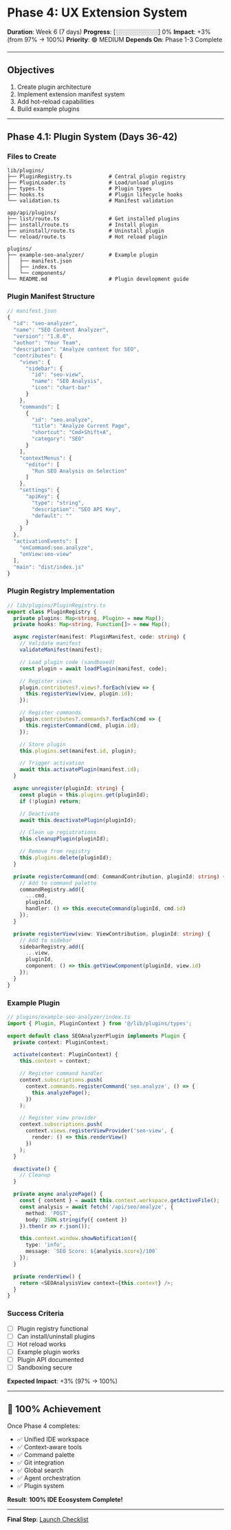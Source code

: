 # Phase 4: UX Extension System

**Duration**: Week 6 (7 days)
**Progress**: [░░░░░░░░░░] 0%
**Impact**: +3% (from 97% → 100%)
**Priority**: 🟢 MEDIUM
**Depends On**: Phase 1-3 Complete

---

## Objectives

1. Create plugin architecture
2. Implement extension manifest system
3. Add hot-reload capabilities
4. Build example plugins

---

## Phase 4.1: Plugin System (Days 36-42)

### Files to Create

```
lib/plugins/
├── PluginRegistry.ts            # Central plugin registry
├── PluginLoader.ts              # Load/unload plugins
├── types.ts                     # Plugin types
├── hooks.ts                     # Plugin lifecycle hooks
└── validation.ts                # Manifest validation

app/api/plugins/
├── list/route.ts                # Get installed plugins
├── install/route.ts             # Install plugin
├── uninstall/route.ts           # Uninstall plugin
└── reload/route.ts              # Hot reload plugin

plugins/
├── example-seo-analyzer/        # Example plugin
│   ├── manifest.json
│   ├── index.ts
│   └── components/
└── README.md                    # Plugin development guide
```

### Plugin Manifest Structure

```typescript
// manifest.json
{
  "id": "seo-analyzer",
  "name": "SEO Content Analyzer",
  "version": "1.0.0",
  "author": "Your Team",
  "description": "Analyze content for SEO",
  "contributes": {
    "views": {
      "sidebar": {
        "id": "seo-view",
        "name": "SEO Analysis",
        "icon": "chart-bar"
      }
    },
    "commands": [
      {
        "id": "seo.analyze",
        "title": "Analyze Current Page",
        "shortcut": "Cmd+Shift+A",
        "category": "SEO"
      }
    ],
    "contextMenus": {
      "editor": [
        "Run SEO Analysis on Selection"
      ]
    },
    "settings": {
      "apiKey": {
        "type": "string",
        "description": "SEO API Key",
        "default": ""
      }
    }
  },
  "activationEvents": [
    "onCommand:seo.analyze",
    "onView:seo-view"
  ],
  "main": "dist/index.js"
}
```

### Plugin Registry Implementation

```typescript
// lib/plugins/PluginRegistry.ts
export class PluginRegistry {
  private plugins: Map<string, Plugin> = new Map();
  private hooks: Map<string, Function[]> = new Map();

  async register(manifest: PluginManifest, code: string) {
    // Validate manifest
    validateManifest(manifest);

    // Load plugin code (sandboxed)
    const plugin = await loadPlugin(manifest, code);

    // Register views
    plugin.contributes?.views?.forEach(view => {
      this.registerView(view, plugin.id);
    });

    // Register commands
    plugin.contributes?.commands?.forEach(cmd => {
      this.registerCommand(cmd, plugin.id);
    });

    // Store plugin
    this.plugins.set(manifest.id, plugin);

    // Trigger activation
    await this.activatePlugin(manifest.id);
  }

  async unregister(pluginId: string) {
    const plugin = this.plugins.get(pluginId);
    if (!plugin) return;

    // Deactivate
    await this.deactivatePlugin(pluginId);

    // Clean up registrations
    this.cleanupPlugin(pluginId);

    // Remove from registry
    this.plugins.delete(pluginId);
  }

  private registerCommand(cmd: CommandContribution, pluginId: string) {
    // Add to command palette
    commandRegistry.add({
      ...cmd,
      pluginId,
      handler: () => this.executeCommand(pluginId, cmd.id)
    });
  }

  private registerView(view: ViewContribution, pluginId: string) {
    // Add to sidebar
    sidebarRegistry.add({
      ...view,
      pluginId,
      component: () => this.getViewComponent(pluginId, view.id)
    });
  }
}
```

### Example Plugin

```typescript
// plugins/example-seo-analyzer/index.ts
import { Plugin, PluginContext } from '@/lib/plugins/types';

export default class SEOAnalyzerPlugin implements Plugin {
  private context: PluginContext;

  activate(context: PluginContext) {
    this.context = context;

    // Register command handler
    context.subscriptions.push(
      context.commands.registerCommand('seo.analyze', () => {
        this.analyzePage();
      })
    );

    // Register view provider
    context.subscriptions.push(
      context.views.registerViewProvider('seo-view', {
        render: () => this.renderView()
      })
    );
  }

  deactivate() {
    // Cleanup
  }

  private async analyzePage() {
    const { content } = await this.context.workspace.getActiveFile();
    const analysis = await fetch('/api/seo/analyze', {
      method: 'POST',
      body: JSON.stringify({ content })
    }).then(r => r.json());

    this.context.window.showNotification({
      type: 'info',
      message: `SEO Score: ${analysis.score}/100`
    });
  }

  private renderView() {
    return <SEOAnalysisView context={this.context} />;
  }
}
```

### Success Criteria

- [ ] Plugin registry functional
- [ ] Can install/uninstall plugins
- [ ] Hot reload works
- [ ] Example plugin works
- [ ] Plugin API documented
- [ ] Sandboxing secure

**Expected Impact**: +3% (97% → 100%)

---

## 🎯 100% Achievement

Once Phase 4 completes:
- ✅ Unified IDE workspace
- ✅ Context-aware tools
- ✅ Command palette
- ✅ Git integration
- ✅ Global search
- ✅ Agent orchestration
- ✅ Plugin system

**Result**: **100% IDE Ecosystem Complete!**

---

**Final Step**: [Launch Checklist](./launch-checklist.md)
